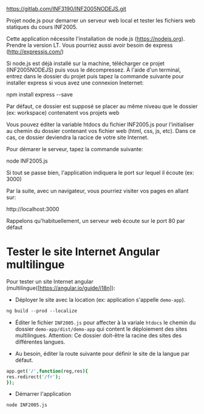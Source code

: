 
https://gitlab.com/INF3190/INF2005NODEJS.git

Projet node.js pour demarrer un serveur web local et tester les fichiers web statiques du cours INF2005.

Cette application nécessite l'installation de node.js (https://nodejs.org). Prendre la version LT. Vous pourriez aussi avoir besoin de express (http://expressjs.com/)

Si node.js est déjà installé sur la machine, télécharger ce projet (INF2005NODEJS) puis vous le décompressez. À l'aide d'un terminal, entrez dans le dossier  du projet puis tapez la commande suivante pour installer express si vous avez une connexion Ineternet:

npm install express --save



Par défaut, ce dossier est supposé se placer au même niveau que le dossier (ex: workspace) contenatent vos projets web

Vous pouvez éditer la variable htdocs du fichier INF2005.js pour l'initialiser au chemin du dossier contenant vos fichier web (html, css, js, etc). Dans ce cas, ce dossier deviendra la racice de votre site Internet.

Pour démarer le serveur, tapez la commande suivante:

node INF2005.js

Si tout se passe bien, l'application indiquera le port sur lequel il écoute (ex: 3000)

Par la suite, avec un navigateur, vous pourriez visiter vos pages en allant sur:

http://localhost:3000

Rappelons qu'habituellement, un serveur web écoute sur le port 80 par défaut

# Tester le site Internet Angular multilingue

Pour tester un site Internet angular (multilingue([https://angular.io/guide/i18n]):

- Déployer le site avec la location (ex: application s'appelle `demo-app`). 

~~~csh
ng build --prod --localize
~~~

- Éditer le fichier `INF2005.js` pour affecter à la variale `htdocs`  le chemin  du dossier `demo-app/dist/demo-app` qui content le déploiement des sites multilingues. Attention: Ce dossier doit-être la racine des sites des différentes langues.

- Au besoin, éditer la route suivante pour définir le site de la langue par défaut.

~~~csh
app.get('/',function(reg,res){
res.redirect('/fr');
});
~~~

- Démarrer l'application

~~~csh
node INF2005.js
~~~
